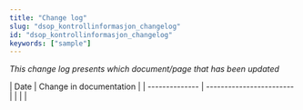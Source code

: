 ```yaml
---
title: "Change log"
slug: "dsop_kontrollinformasjon_changelog"
id: "dsop_kontrollinformasjon_changelog"
keywords: ["sample"]
---
```


*This change log presents which document/page that has been updated*

| Date         | Change in documentation   |
| -------------- | ------------------------ |  | | |

